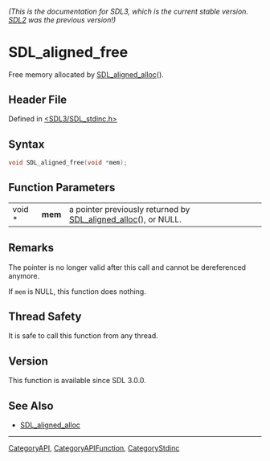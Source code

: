 ###### (This is the documentation for SDL3, which is the current stable version. [SDL2](https://wiki.libsdl.org/SDL2/) was the previous version!)
# SDL_aligned_free

Free memory allocated by [SDL_aligned_alloc](SDL_aligned_alloc)().

## Header File

Defined in [<SDL3/SDL_stdinc.h>](https://github.com/libsdl-org/SDL/blob/main/include/SDL3/SDL_stdinc.h)

## Syntax

```c
void SDL_aligned_free(void *mem);
```

## Function Parameters

|        |         |                                                                                     |
| ------ | ------- | ----------------------------------------------------------------------------------- |
| void * | **mem** | a pointer previously returned by [SDL_aligned_alloc](SDL_aligned_alloc)(), or NULL. |

## Remarks

The pointer is no longer valid after this call and cannot be dereferenced
anymore.

If `mem` is NULL, this function does nothing.

## Thread Safety

It is safe to call this function from any thread.

## Version

This function is available since SDL 3.0.0.

## See Also

- [SDL_aligned_alloc](SDL_aligned_alloc)

----
[CategoryAPI](CategoryAPI), [CategoryAPIFunction](CategoryAPIFunction), [CategoryStdinc](CategoryStdinc)

